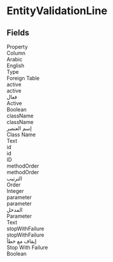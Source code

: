 
<div class='tableName'>


# EntityValidationLine
</div>


<ContentFilter/>

<div class='searchable'>

## Fields

<div class="nama-table">
<div class="row header-row">
<div class="cell">Property</div>
<div class="cell">Column</div>
<div class="cell">Arabic</div>
<div class="cell">English</div>
<div class="cell">Type</div>
<div class="cell">Foreign Table</div>
</div><div class="row searchable" id="active">
<div class="cell" data-label="Property">active</div>
<div class="cell" data-label="Column">active</div>
<div class="cell" data-label="Arabic">فعال</div>
<div class="cell" data-label="English">Active</div>
<div class="cell" data-label="Type">Boolean</div>

</div>

<div class="row searchable" id="className">
<div class="cell" data-label="Property">className</div>
<div class="cell" data-label="Column">className</div>
<div class="cell" data-label="Arabic">إسم العنصر</div>
<div class="cell" data-label="English">Class Name</div>
<div class="cell" data-label="Type">Text</div>

</div>

<div class="row searchable" id="id">
<div class="cell" data-label="Property">id</div>
<div class="cell" data-label="Column">id</div>
<div class="cell" data-label="Arabic"></div>
<div class="cell" data-label="English"></div>
<div class="cell" data-label="Type">ID</div>

</div>

<div class="row searchable" id="methodOrder">
<div class="cell" data-label="Property">methodOrder</div>
<div class="cell" data-label="Column">methodOrder</div>
<div class="cell" data-label="Arabic">الترتيب</div>
<div class="cell" data-label="English">Order</div>
<div class="cell" data-label="Type">Integer</div>

</div>

<div class="row searchable" id="parameter">
<div class="cell" data-label="Property">parameter</div>
<div class="cell" data-label="Column">parameter</div>
<div class="cell" data-label="Arabic">المدخل</div>
<div class="cell" data-label="English">Parameter</div>
<div class="cell" data-label="Type">Text</div>

</div>

<div class="row searchable" id="stopWithFailure">
<div class="cell" data-label="Property">stopWithFailure</div>
<div class="cell" data-label="Column">stopWithFailure</div>
<div class="cell" data-label="Arabic">إيقاف مع خطأ</div>
<div class="cell" data-label="English">Stop With Failure</div>
<div class="cell" data-label="Type">Boolean</div>

</div>


</div>
</div>

